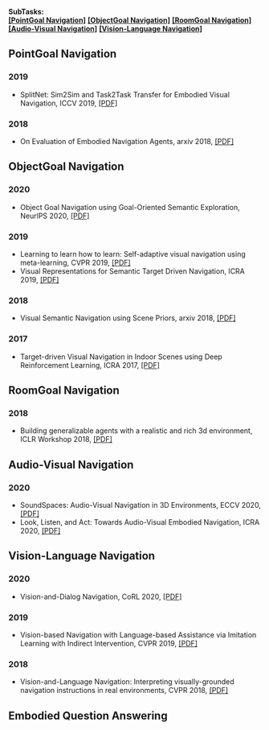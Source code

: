 **SubTasks:**   
<strong><a href="#0">[PointGoal Navigation]</a></strong> <strong><a href="#1">[ObjectGoal Navigation]</a></strong> <strong><a href="#2">[RoomGoal Navigation]</a></strong>    
<strong><a href="#3">[Audio-Visual Navigation]</a></strong> <strong><a href="#4">[Vision-Language Navigation]</a></strong>    


[//]: # (---------------------------------Comment for segmentation---------------------------------)
<h2 id="0">PointGoal Navigation</h2>

### 2019     
- SplitNet: Sim2Sim and Task2Task Transfer for Embodied Visual Navigation, ICCV 2019, [[PDF]](https://arxiv.org/abs/1905.07512)    

### 2018
- On Evaluation of Embodied Navigation Agents, arxiv 2018, [[PDF]](https://arxiv.org/abs/1807.06757)  


[//]: # (---------------------------------Comment for segmentation---------------------------------)
<h2 id="1">ObjectGoal Navigation</h2>

### 2020  
- Object Goal Navigation using Goal-Oriented Semantic Exploration, NeurlPS 2020, [[PDF]](https://arxiv.org/abs/2007.00643)  

### 2019 
- Learning to learn how to learn: Self-adaptive visual navigation using meta-learning, CVPR 2019, [[PDF]](https://arxiv.org/abs/1812.00971)  
- Visual Representations for Semantic Target Driven Navigation, ICRA 2019, [[PDF]](https://arxiv.org/abs/1805.06066)  

### 2018  
- Visual Semantic Navigation using Scene Priors, arxiv 2018, [[PDF]](https://arxiv.org/abs/1810.06543)  

### 2017
- Target-driven Visual Navigation in Indoor Scenes using Deep Reinforcement Learning, ICRA 2017, [[PDF]](https://arxiv.org/abs/1609.05143)   


[//]: # (---------------------------------Comment for segmentation---------------------------------)
<h2 id="2">RoomGoal Navigation</h2>

### 2018 
- Building generalizable agents with a realistic and rich 3d environment, ICLR Workshop 2018, [[PDF]](https://arxiv.org/abs/1801.02209)  

[//]: # (---------------------------------Comment for segmentation---------------------------------)
<h2 id="3">Audio-Visual Navigation</h2>

### 2020 
- SoundSpaces: Audio-Visual Navigation in 3D Environments, ECCV 2020, [[PDF]](https://arxiv.org/abs/1912.11474)   
- Look, Listen, and Act: Towards Audio-Visual Embodied Navigation, ICRA 2020, [[PDF]](https://arxiv.org/abs/1912.11684)  

[//]: # (---------------------------------Comment for segmentation---------------------------------)
<h2 id="4">Vision-Language Navigation</h2>

### 2020 
- Vision-and-Dialog Navigation, CoRL 2020, [[PDF]](https://arxiv.org/abs/1907.04957)

### 2019  
- Vision-based Navigation with Language-based Assistance via Imitation Learning with Indirect Intervention, CVPR 2019, [[PDF]](https://arxiv.org/abs/1812.04155)


### 2018   
- Vision-and-Language Navigation: Interpreting visually-grounded navigation instructions in real environments, CVPR 2018, [[PDF]](https://arxiv.org/abs/1711.07280)  


[//]: # (---------------------------------Comment for segmentation---------------------------------)
<h2 id="5">Embodied Question Answering</h2>




